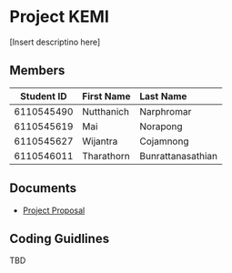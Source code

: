 # Project KEMI

[Insert descriptino here]

## Members

| Student ID | First Name | Last Name |
|:----------:|:-----------|:----------|
| 6110545490 | Nutthanich | Narphromar|
| 6110545619 | Mai        | Norapong  |
| 6110545627 | Wijantra   | Cojamnong | 
| 6110546011 | Tharathorn | Bunrattanasathian |

## Documents

- [Project Proposal](https://docs.google.com/document/d/1wo9b8ocNn99qE2xN5cMn5LZQyt680k-0VzMTvHjt_pM/edit)

## Coding Guidlines

TBD
